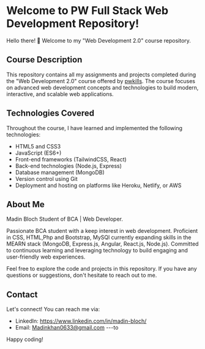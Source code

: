# Welcome to PW Full Stack Web Development Repository!

Hello there! 👋 Welcome to my "Web Development 2.0" course repository.


## Course Description

This repository contains all my assignments and projects completed during the "Web Development 2.0" course offered by [pwkills](https://www.pwskills.com). The course focuses on advanced web development concepts and technologies to build modern, interactive, and scalable web applications.

## Technologies Covered

Throughout the course, I have learned and implemented the following technologies:

- HTML5 and CSS3
- JavaScript (ES6+)
- Front-end frameworks (TailwindCSS, React)
- Back-end technologies (Node.js, Express)
- Database management (MongoDB)
- Version control using Git
- Deployment and hosting on platforms like Heroku, Netlify, or AWS

## About Me

Madin Bloch
Student of BCA | Web Developer.

Passionate BCA student with a keep interest in web development. Proficient in CSS, HTML,Php and Bootstrap, MySQl currently expanding skills in the MEARN stack (MongoDB, Express.js, Angular, React.js, Node.js). Committed to continuous learning and leveraging technology to build engaging and user-friendly web experiences.

Feel free to explore the code and projects in this repository. If you have any questions or suggestions, don't hesitate to reach out to me.

## Contact

Let's connect! You can reach me via:

- LinkedIn: https://www.linkedin.com/in/madin-bloch/
- Email: Madinkhan0633@gmail.com
---to

Happy coding!


